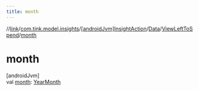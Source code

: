 ```yaml
---
title: month
---
```

//[link](../../../../../index.html)/[com.tink.model.insights](../../../index.html)/[[androidJvm]InsightAction](../../index.html)/[Data](../index.html)/[ViewLeftToSpend](index.html)/[month](month.html)



# month



[androidJvm]\
val [month](month.html): [YearMonth](../../../../com.tink.model.time/[android-jvm]-year-month/index.html)





